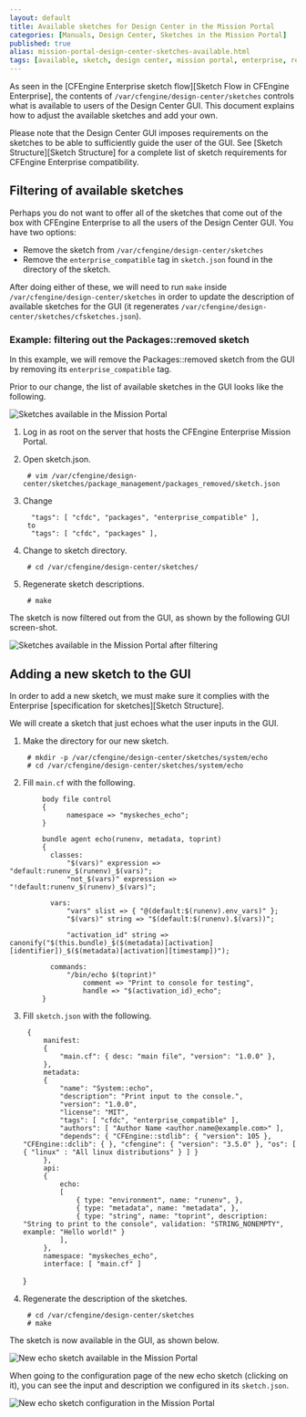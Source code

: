 ```yaml
---
layout: default
title: Available sketches for Design Center in the Mission Portal
categories: [Manuals, Design Center, Sketches in the Mission Portal]
published: true
alias: mission-portal-design-center-sketches-available.html
tags: [available, sketch, design center, mission portal, enterprise, repository, extend]
---
```


As seen in the [CFEngine Enterprise sketch flow][Sketch Flow in CFEngine Enterprise],
the contents of `/var/cfengine/design-center/sketches` controls what is 
available to users of the Design Center GUI. This document explains how to 
adjust the available sketches and add your own.

Please note that the Design Center GUI imposes requirements on the sketches to 
be able to sufficiently guide the user of the GUI. See
[Sketch Structure][Sketch Structure] for a complete list of sketch 
requirements for CFEngine Enterprise compatibility.

## Filtering of available sketches

Perhaps you do not want to offer all of the sketches that come out of the box 
with CFEngine Enterprise to all the users of the Design Center GUI. You have 
two options:

* Remove the sketch from `/var/cfengine/design-center/sketches`
* Remove the `enterprise_compatible` tag in `sketch.json` found in the 
  directory of the sketch.

After doing either of these, we will need to run `make` inside 
`/var/cfengine/design-center/sketches` in order to update the description of 
available sketches for the GUI (it regenerates 
`/var/cfengine/design-center/sketches/cfsketches.json`).


### Example: filtering out the Packages::removed sketch

In this example, we will remove the Packages::removed sketch from the GUI by 
removing its `enterprise_compatible` tag.

Prior to our change, the list of available sketches in the GUI looks like the 
following.

![Sketches available in the Mission Portal](mission-portal-sketches-available.png)

1. Log in as root on the server that hosts the CFEngine Enterprise Mission Portal.
2. Open sketch.json.

        # vim /var/cfengine/design-center/sketches/package_management/packages_removed/sketch.json

3. Change

         "tags": [ "cfdc", "packages", "enterprise_compatible" ],
        to
         "tags": [ "cfdc", "packages" ],

4. Change to sketch directory.

        # cd /var/cfengine/design-center/sketches/

5. Regenerate sketch descriptions.

        # make

The sketch is now filtered out from the GUI, as shown by the following GUI 
screen-shot.

![Sketches available in the Mission Portal after filtering](mission-portal-sketches-available-sketch-filtered.png)


## Adding a new sketch to the GUI

In order to add a new sketch, we must make sure it complies with the 
Enterprise [specification for sketches][Sketch Structure].

We will create a sketch that just echoes what the user inputs in the GUI.

1. Make the directory for our new sketch.

        # mkdir -p /var/cfengine/design-center/sketches/system/echo
        # cd /var/cfengine/design-center/sketches/system/echo

2. Fill `main.cf` with the following.

```cf3
        body file control
        {
              namespace => "myskeches_echo";
        }

        bundle agent echo(runenv, metadata, toprint)
        {
          classes:
              "$(vars)" expression => "default:runenv_$(runenv)_$(vars)";
              "not_$(vars)" expression => "!default:runenv_$(runenv)_$(vars)";

          vars:
              "vars" slist => { "@(default:$(runenv).env_vars)" };
              "$(vars)" string => "$(default:$(runenv).$(vars))";

              "activation_id" string => canonify("$(this.bundle)_$($(metadata)[activation][identifier])_$($(metadata)[activation][timestamp])");

          commands:
              "/bin/echo $(toprint)"
                  comment => "Print to console for testing",
                  handle => "$(activation_id)_echo";
        }
```

3. Fill `sketch.json` with the following.

        {
            manifest:
            {
                "main.cf": { desc: "main file", "version": "1.0.0" },
            },
            metadata:
            {
                "name": "System::echo",
                "description": "Print input to the console.",
                "version": "1.0.0",
                "license": "MIT",
                "tags": [ "cfdc", "enterprise_compatible" ],
                "authors": [ "Author Name <author.name@example.com>" ],
                "depends": { "CFEngine::stdlib": { "version": 105 }, "CFEngine::dclib": { }, "cfengine": { "version": "3.5.0" }, "os": [ { "linux" : "All linux distributions" } ] }
            },
            api:
            {
                echo:
                [
                    { type: "environment", name: "runenv", },
                    { type: "metadata", name: "metadata", },
                    { type: "string", name: "toprint", description: "String to print to the console", validation: "STRING_NONEMPTY", example: "Hello world!" }
                ],
            },
            namespace: "myskeches_echo",
            interface: [ "main.cf" ]
    }

3. Regenerate the description of the sketches.

        # cd /var/cfengine/design-center/sketches
        # make


The sketch is now available in the GUI, as shown below.

![New echo sketch available in the Mission Portal](mission-portal-sketch-add-echo.png)

When going to the configuration page of the new echo sketch (clicking on it), 
you can see the input and description we configured in its `sketch.json`.

![New echo sketch configuration in the Mission Portal](mission-portal-sketch-add-echo-activation.png)